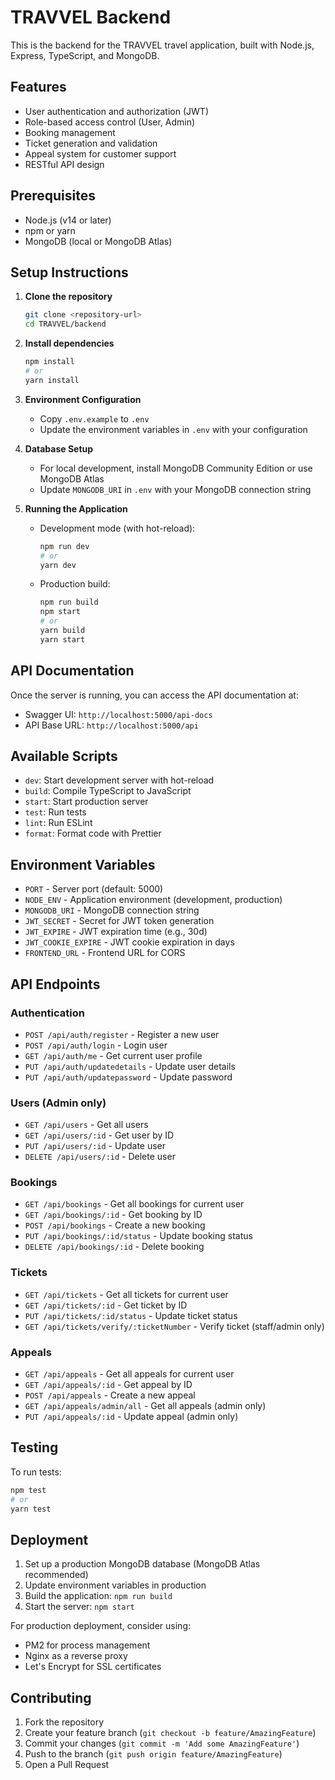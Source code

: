 # TRAVVEL Backend

This is the backend for the TRAVVEL travel application, built with Node.js, Express, TypeScript, and MongoDB.

## Features

- User authentication and authorization (JWT)
- Role-based access control (User, Admin)
- Booking management
- Ticket generation and validation
- Appeal system for customer support
- RESTful API design

## Prerequisites

- Node.js (v14 or later)
- npm or yarn
- MongoDB (local or MongoDB Atlas)

## Setup Instructions

1. **Clone the repository**
   ```bash
   git clone <repository-url>
   cd TRAVVEL/backend
   ```

2. **Install dependencies**
   ```bash
   npm install
   # or
   yarn install
   ```

3. **Environment Configuration**
   - Copy `.env.example` to `.env`
   - Update the environment variables in `.env` with your configuration

4. **Database Setup**
   - For local development, install MongoDB Community Edition or use MongoDB Atlas
   - Update `MONGODB_URI` in `.env` with your MongoDB connection string

5. **Running the Application**
   - Development mode (with hot-reload):
     ```bash
     npm run dev
     # or
     yarn dev
     ```
   - Production build:
     ```bash
     npm run build
     npm start
     # or
     yarn build
     yarn start
     ```

## API Documentation

Once the server is running, you can access the API documentation at:
- Swagger UI: `http://localhost:5000/api-docs`
- API Base URL: `http://localhost:5000/api`

## Available Scripts

- `dev`: Start development server with hot-reload
- `build`: Compile TypeScript to JavaScript
- `start`: Start production server
- `test`: Run tests
- `lint`: Run ESLint
- `format`: Format code with Prettier

## Environment Variables

- `PORT` - Server port (default: 5000)
- `NODE_ENV` - Application environment (development, production)
- `MONGODB_URI` - MongoDB connection string
- `JWT_SECRET` - Secret for JWT token generation
- `JWT_EXPIRE` - JWT expiration time (e.g., 30d)
- `JWT_COOKIE_EXPIRE` - JWT cookie expiration in days
- `FRONTEND_URL` - Frontend URL for CORS

## API Endpoints

### Authentication
- `POST /api/auth/register` - Register a new user
- `POST /api/auth/login` - Login user
- `GET /api/auth/me` - Get current user profile
- `PUT /api/auth/updatedetails` - Update user details
- `PUT /api/auth/updatepassword` - Update password

### Users (Admin only)
- `GET /api/users` - Get all users
- `GET /api/users/:id` - Get user by ID
- `PUT /api/users/:id` - Update user
- `DELETE /api/users/:id` - Delete user

### Bookings
- `GET /api/bookings` - Get all bookings for current user
- `GET /api/bookings/:id` - Get booking by ID
- `POST /api/bookings` - Create a new booking
- `PUT /api/bookings/:id/status` - Update booking status
- `DELETE /api/bookings/:id` - Delete booking

### Tickets
- `GET /api/tickets` - Get all tickets for current user
- `GET /api/tickets/:id` - Get ticket by ID
- `PUT /api/tickets/:id/status` - Update ticket status
- `GET /api/tickets/verify/:ticketNumber` - Verify ticket (staff/admin only)

### Appeals
- `GET /api/appeals` - Get all appeals for current user
- `GET /api/appeals/:id` - Get appeal by ID
- `POST /api/appeals` - Create a new appeal
- `GET /api/appeals/admin/all` - Get all appeals (admin only)
- `PUT /api/appeals/:id` - Update appeal (admin only)

## Testing

To run tests:
```bash
npm test
# or
yarn test
```

## Deployment

1. Set up a production MongoDB database (MongoDB Atlas recommended)
2. Update environment variables in production
3. Build the application: `npm run build`
4. Start the server: `npm start`

For production deployment, consider using:
- PM2 for process management
- Nginx as a reverse proxy
- Let's Encrypt for SSL certificates

## Contributing

1. Fork the repository
2. Create your feature branch (`git checkout -b feature/AmazingFeature`)
3. Commit your changes (`git commit -m 'Add some AmazingFeature'`)
4. Push to the branch (`git push origin feature/AmazingFeature`)
5. Open a Pull Request



